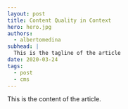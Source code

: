 ```yaml
---
layout: post
title: Content Quality in Context
hero: hero.jpg
authors:
  - albertomedina
subhead: |
  This is the tagline of the article
date: 2020-03-24
tags:
  - post
  - cms
---
```


This is the content of the article.

[collection]: /wordpress
